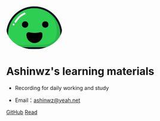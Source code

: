 <img width="150px" style="border-radius: 50%" bor src="./assets/icon.svg">

# Ashinwz's learning materials
- Recording for daily working and study

- Email：ashinwz@yeah.net

[GitHub](https://github.com/ashinwz/)
[Read](README.md)

